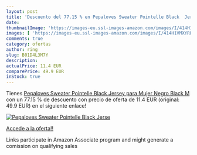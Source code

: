 ```yaml
---
layout: post
title: 'Descuento del 77.15 % en Pepaloves Sweater Pointelle Black  Jerse'
date: 
thumbnailImage: 'https://images-eu.ssl-images-amazon.com/images/I/414H1VMXYRL._SL200_.jpg'
images: [ 'https://images-eu.ssl-images-amazon.com/images/I/414H1VMXYRL._SL200_.jpg' ]
comments: true
category: ofertas
author: ring
slug: B01D4L3M7Y
description:
actualPrice: 11.4 EUR
comparePrice: 49.9 EUR
inStock: true
---
```


Tienes [Pepaloves Sweater Pointelle Black  Jersey para Mujer  Negro  Black   M](https://www.amazon.es/dp/B01D4L3M7Y/?tag=tolees-21) con un 77.15 % de descuento con precio de oferta de 11.4 EUR (original: 49.9 EUR) en el siguiente enlace!

[![Pepaloves Sweater Pointelle Black  Jerse](https://images-eu.ssl-images-amazon.com/images/I/414H1VMXYRL._SL200_.jpg)](https://www.amazon.es/dp/B01D4L3M7Y/?tag=tolees-21)

[Accede a la oferta!!](https://www.amazon.es/dp/B01D4L3M7Y/?tag=tolees-21)

Links participate in Amazon Associate program and might generate a comission on qualifying sales


